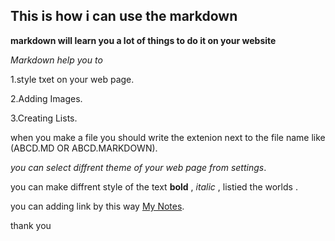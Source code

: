 ## This is how i can use the markdown ##

**markdown will learn you a lot of things to do it on your website** 

 *Markdown help you to*
 
  1.style txet on your web page.
  
  2.Adding Images.
  
  3.Creating Lists.
  
   when you make a file you should write the extenion next to the file name like (ABCD.MD OR ABCD.MARKDOWN).
   
  *you can select diffrent theme of your web page from settings*.
  
   you can make diffrent style of the text **bold** , *italic* , listied the worlds .
   
   you can adding link by this way [My Notes](https://maisabdalrazeq.github.io/reading-notes/reading-notes).

   thank you
 
